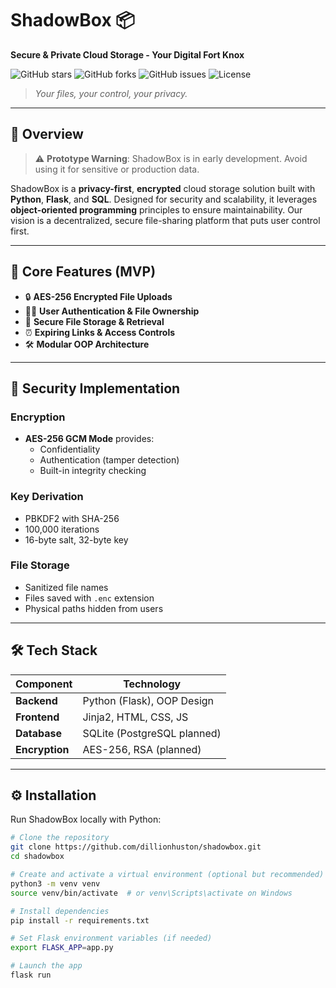# ShadowBox 📦  
**Secure & Private Cloud Storage - Your Digital Fort Knox**

![GitHub stars](https://img.shields.io/github/stars/dillionhuston/shadowbox?style=social)
![GitHub forks](https://img.shields.io/github/forks/dillionhuston/shadowbox?style=social)
![GitHub issues](https://img.shields.io/github/issues/dillionhuston/shadowbox)
![License](https://img.shields.io/badge/license-MIT-blue)

> *Your files, your control, your privacy.*

---

## 🚀 Overview

> ⚠️ **Prototype Warning**: ShadowBox is in early development. Avoid using it for sensitive or production data.

ShadowBox is a **privacy-first**, **encrypted** cloud storage solution built with **Python**, **Flask**, and **SQL**. Designed for security and scalability, it leverages **object-oriented programming** principles to ensure maintainability. Our vision is a decentralized, secure file-sharing platform that puts user control first.

---

## 🎯 Core Features (MVP)

- 🔒 **AES-256 Encrypted File Uploads**  
- 🧑‍💻 **User Authentication & File Ownership**  
- 📂 **Secure File Storage & Retrieval**  
- ⏰ **Expiring Links & Access Controls**  
- 🛠️ **Modular OOP Architecture**  

---

## 🔐 Security Implementation

### Encryption

- **AES-256 GCM Mode** provides:  
  - Confidentiality  
  - Authentication (tamper detection)  
  - Built-in integrity checking  

### Key Derivation

- PBKDF2 with SHA-256  
- 100,000 iterations  
- 16-byte salt, 32-byte key  

### File Storage

- Sanitized file names  
- Files saved with `.enc` extension  
- Physical paths hidden from users  

---

## 🛠️ Tech Stack

| Component      | Technology                 |
|----------------|----------------------------|
| **Backend**    | Python (Flask), OOP Design |
| **Frontend**   | Jinja2, HTML, CSS, JS      |
| **Database**   | SQLite (PostgreSQL planned)|
| **Encryption** | AES-256, RSA (planned)     |

---

## ⚙️ Installation

Run ShadowBox locally with Python:

```bash
# Clone the repository
git clone https://github.com/dillionhuston/shadowbox.git
cd shadowbox

# Create and activate a virtual environment (optional but recommended)
python3 -m venv venv
source venv/bin/activate  # or venv\Scripts\activate on Windows

# Install dependencies
pip install -r requirements.txt

# Set Flask environment variables (if needed)
export FLASK_APP=app.py  

# Launch the app
flask run
